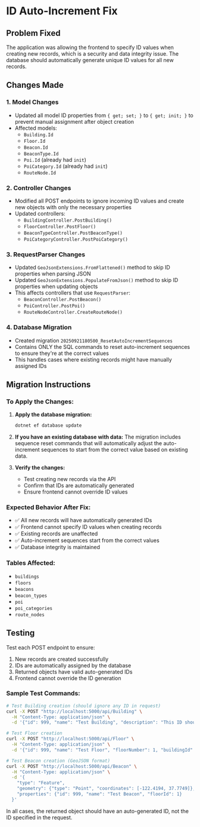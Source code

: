 # ID Auto-Increment Fix

## Problem Fixed

The application was allowing the frontend to specify ID values when creating new records, which is a security and data integrity issue. The database should automatically generate unique ID values for all new records.

## Changes Made

### 1. Model Changes
- Updated all model ID properties from `{ get; set; }` to `{ get; init; }` to prevent manual assignment after object creation
- Affected models:
  - `Building.Id`
  - `Floor.Id` 
  - `Beacon.Id`
  - `BeaconType.Id`
  - `Poi.Id` (already had `init`)
  - `PoiCategory.Id` (already had `init`)
  - `RouteNode.Id`

### 2. Controller Changes
- Modified all POST endpoints to ignore incoming ID values and create new objects with only the necessary properties
- Updated controllers:
  - `BuildingController.PostBuilding()`
  - `FloorController.PostFloor()`
  - `BeaconTypeController.PostBeaconType()`
  - `PoiCategoryController.PostPoiCategory()`

### 3. RequestParser Changes
- Updated `GeoJsonExtensions.FromFlattened()` method to skip ID properties when parsing JSON
- Updated `GeoJsonExtensions.PopulateFromJson()` method to skip ID properties when updating objects
- This affects controllers that use `RequestParser`:
  - `BeaconController.PostBeacon()`
  - `PoiController.PostPoi()`
  - `RouteNodeController.CreateRouteNode()`

### 4. Database Migration
- Created migration `20250921180500_ResetAutoIncrementSequences`
- Contains ONLY the SQL commands to reset auto-increment sequences to ensure they're at the correct values
- This handles cases where existing records might have manually assigned IDs

## Migration Instructions

### To Apply the Changes:

1. **Apply the database migration:**
   ```bash
   dotnet ef database update
   ```

2. **If you have an existing database with data:**
   The migration includes sequence reset commands that will automatically adjust the auto-increment sequences to start from the correct value based on existing data.

3. **Verify the changes:**
   - Test creating new records via the API
   - Confirm that IDs are automatically generated
   - Ensure frontend cannot override ID values

### Expected Behavior After Fix:

- ✅ All new records will have automatically generated IDs
- ✅ Frontend cannot specify ID values when creating records
- ✅ Existing records are unaffected
- ✅ Auto-increment sequences start from the correct values
- ✅ Database integrity is maintained

### Tables Affected:
- `buildings`
- `floors` 
- `beacons`
- `beacon_types`
- `poi`
- `poi_categories`
- `route_nodes`

## Testing

Test each POST endpoint to ensure:
1. New records are created successfully
2. IDs are automatically assigned by the database
3. Returned objects have valid auto-generated IDs
4. Frontend cannot override the ID generation

### Sample Test Commands:

```bash
# Test Building creation (should ignore any ID in request)
curl -X POST "http://localhost:5000/api/Building" \
  -H "Content-Type: application/json" \
  -d '{"id": 999, "name": "Test Building", "description": "This ID should be ignored"}'

# Test Floor creation
curl -X POST "http://localhost:5000/api/Floor" \
  -H "Content-Type: application/json" \
  -d '{"id": 999, "name": "Test Floor", "floorNumber": 1, "buildingId": 1}'

# Test Beacon creation (GeoJSON format)
curl -X POST "http://localhost:5000/api/Beacon" \
  -H "Content-Type: application/json" \
  -d '{
    "type": "Feature",
    "geometry": {"type": "Point", "coordinates": [-122.4194, 37.7749]},
    "properties": {"id": 999, "name": "Test Beacon", "floorId": 1}
  }'
```

In all cases, the returned object should have an auto-generated ID, not the ID specified in the request.